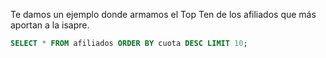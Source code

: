 Te damos un ejemplo donde armamos el Top Ten de los afiliados que más aportan a la isapre.

``` sql 
SELECT * FROM afiliados ORDER BY cuota DESC LIMIT 10; 
```
